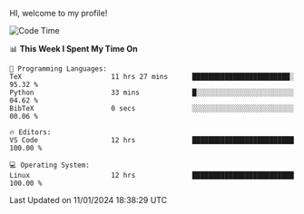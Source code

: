HI, welcome to my profile!
<!--START_SECTION:waka-->
![Code Time](http://img.shields.io/badge/Code%20Time-1%2C816%20hrs%2030%20mins-blue)

📊 **This Week I Spent My Time On** 

```text
💬 Programming Languages: 
TeX                      11 hrs 27 mins      ████████████████████████░   95.32 % 
Python                   33 mins             █░░░░░░░░░░░░░░░░░░░░░░░░   04.62 % 
BibTeX                   0 secs              ░░░░░░░░░░░░░░░░░░░░░░░░░   00.06 % 

🔥 Editors: 
VS Code                  12 hrs              █████████████████████████   100.00 % 

💻 Operating System: 
Linux                    12 hrs              █████████████████████████   100.00 % 
```


 Last Updated on 11/01/2024 18:38:29 UTC
<!--END_SECTION:waka-->
